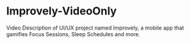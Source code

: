 # Improvely-VideoOnly
Video Description of UI/UX project named Improvely, a mobile app that gamifies Focus Sessions, Sleep Schedules and more.
